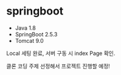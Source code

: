 # springboot
 

- Java 1.8
- SpringBoot 2.5.3
- Tomcat 9.0

Local 세팅 완료, 서버 구동 시 index Page 확인.

클론 코딩 주제 선정해서 프로젝트 진행할 예정!
